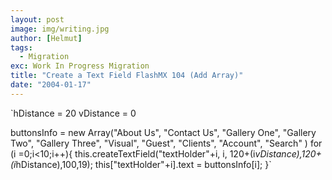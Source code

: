 ```yaml
---
layout: post
image: img/writing.jpg
author: [Helmut]
tags:
  - Migration
exc: Work In Progress Migration
title: "Create a Text Field FlashMX 104 (Add Array)"
date: "2004-01-17"
---
```


`hDistance = 20 vDistance = 0

buttonsInfo = new Array("About Us", "Contact Us", "Gallery One", "Gallery Two", "Gallery Three", "Visual", "Guest", "Clients", "Account", "Search" ) for (i =0;i<10;i++){ this.createTextField("textHolder"+i, i, 120+(i*vDistance),120+(i*hDistance),100,19); this["textHolder"+i].text = buttonsInfo[i]; }`

